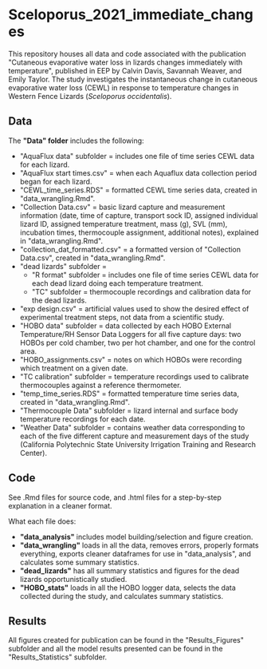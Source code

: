 # Sceloporus_2021_immediate_changes

This repository houses all data and code associated with the publication "Cutaneous evaporative water loss in lizards changes immediately with temperature", published in EEP by Calvin Davis, Savannah Weaver, and Emily Taylor. The study investigates the instantaneous change in cutaneous evaporative water loss (CEWL) in response to temperature changes in Western Fence Lizards (*Sceloporus occidentalis*).


## Data

The **"Data" folder** includes the following:

- "AquaFlux data" subfolder = includes one file of time series CEWL data for each lizard.
- "AquaFlux start times.csv" = when each Aquaflux data collection period began for each lizard.
- "CEWL_time_series.RDS" = formatted CEWL time series data, created in "data_wrangling.Rmd".
- "Collection Data.csv" = basic lizard capture and measurement information (date, time of capture, transport sock ID, assigned individual lizard ID, assigned temperature treatment, mass (g), SVL (mm), incubation times, thermocouple assignment, additional notes), explained in "data_wrangling.Rmd".
- "collection_dat_formatted.csv" = a formatted version of "Collection Data.csv", created in "data_wrangling.Rmd".
- "dead lizards" subfolder = 
  - "R format" subfolder = includes one file of time series CEWL data for each dead lizard doing each temperature treatment.
  - "TC" subfolder = thermocouple recordings and calibration data for the dead lizards.
- "exp design.csv" = artificial values used to show the desired effect of experimental treatment steps, not data from a scientific study.
- "HOBO data" subfolder = data collected by each HOBO External Temperature/RH Sensor Data Loggers for all five capture days: two HOBOs per cold chamber, two per hot chamber, and one for the control area.
- "HOBO_assignments.csv" = notes on which HOBOs were recording which treatment on a given date.
- "TC calibration" subfolder = temperature recordings used to calibrate thermocouples against a reference thermometer.
- "temp_time_series.RDS" = formatted temperature time series data, created in "data_wrangling.Rmd".
- "Thermocouple Data" subfolder = lizard internal and surface body temperature recordings for each date.
- "Weather Data" subfolder = contains weather data corresponding to each of the five different capture and measurement days of the study (California Polytechnic State University Irrigation Training and Research Center).


## Code

See .Rmd files for source code, and .html files for a step-by-step explanation in a cleaner format.

What each file does:

- **"data_analysis"** includes model building/selection and figure creation. 
- **"data_wrangling"** loads in all the data, removes errors, properly formats everything, exports cleaner dataframes for use in "data_analysis", and calculates some summary statistics. 
- **"dead_lizards"** has all summary statistics and figures for the dead lizards opportunistically studied.
- **"HOBO_stats"** loads in all the HOBO logger data, selects the data collected during the study, and calculates summary statistics.


## Results

All figures created for publication can be found in the "Results_Figures" subfolder and all the model results presented can be found in the "Results_Statistics" subfolder.

